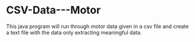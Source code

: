 # CSV-Data---Motor
This java program will run through motor data given in a csv file and create a text file with the data only extracting meaningful data.
